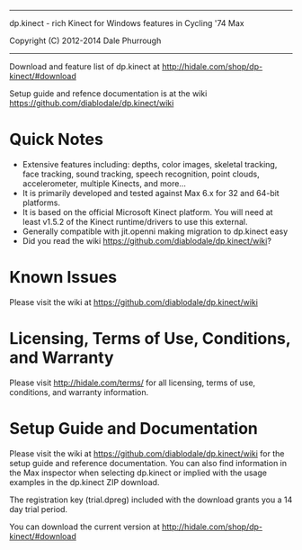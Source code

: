 ****************************************************************************
  dp.kinect - rich Kinect for Windows features in Cycling '74 Max

  Copyright (C) 2012-2014 Dale Phurrough
****************************************************************************

Download and feature list of dp.kinect at http://hidale.com/shop/dp-kinect/#download

Setup guide and refence documentation is at the wiki https://github.com/diablodale/dp.kinect/wiki

Quick Notes
============

* Extensive features including: depths, color images, skeletal tracking, face tracking, sound tracking, speech recognition, point clouds, accelerometer, multiple Kinects, and more…
* It is primarily developed and tested against Max 6.x for 32 and 64-bit platforms.
* It is based on the official Microsoft Kinect platform. You will need at least v1.5.2 of the Kinect runtime/drivers to use this external.
* Generally compatible with jit.openni making migration to dp.kinect easy
* Did you read the wiki https://github.com/diablodale/dp.kinect/wiki?

Known Issues
============

Please visit the wiki at https://github.com/diablodale/dp.kinect/wiki

Licensing, Terms of Use, Conditions, and Warranty
==============================

Please visit http://hidale.com/terms/ for all licensing, terms of use, conditions, and warranty information.

Setup Guide and Documentation
==============================

Please visit the wiki at https://github.com/diablodale/dp.kinect/wiki for the setup guide and reference
documentation. You can also find information in the Max inspector when selecting dp.kinect or implied
with the usage examples in the dp.kinect ZIP download.

The registration key (trial.dpreg) included with the download grants you a 14 day trial period.

You can download the current version at http://hidale.com/shop/dp-kinect/#download
